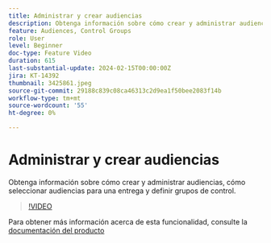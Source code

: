 ```yaml
---
title: Administrar y crear audiencias
description: Obtenga información sobre cómo crear y administrar audiencias, cómo seleccionar audiencias para una entrega y definir grupos de control.
feature: Audiences, Control Groups
role: User
level: Beginner
doc-type: Feature Video
duration: 615
last-substantial-update: 2024-02-15T00:00:00Z
jira: KT-14392
thumbnail: 3425861.jpeg
source-git-commit: 29188c839c08ca46313c2d9ea1f50bee2083f14b
workflow-type: tm+mt
source-wordcount: '55'
ht-degree: 0%

---
```



# Administrar y crear audiencias

Obtenga información sobre cómo crear y administrar audiencias, cómo seleccionar audiencias para una entrega y definir grupos de control.

>[!VIDEO](https://video.tv.adobe.com/v/3425861/?learn=on)

Para obtener más información acerca de esta funcionalidad, consulte la [documentación del producto](https://experienceleague.adobe.com/docs/campaign-web/v8/audiences/audiences/create-audience.html?lang=en)
